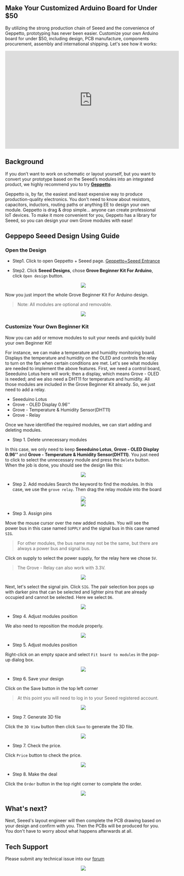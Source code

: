 ## Make Your Customized Arduino Board for Under $50

By utilizing the strong production chain of Seeed and the convenience of Geppetto, prototyping has never been easier. Customize your own Arduino board for under $50, including design, PCB manufacture, components procurement, assembly and international shipping.
Let's see how it works:

<iframe width="560" height="315" src="https://www.youtube.com/embed/NoM4eGqcm1Y" frameborder="0" allow="accelerometer; autoplay; clipboard-write; encrypted-media; gyroscope; picture-in-picture" allowfullscreen></iframe>

## Background

If you don’t want to work on schematic or layout yourself, but you want to convert your prototype based on the Seeed’s modules into an integrated product, we highly recommend you to try [**Geppetto**](
https://geppetto.seeed.neostix.com/).

Geppetto is, by far, the easiest and least expensive way to produce production-quality electronics. You don’t need to know about resistors, capacitors, inductors, routing paths or anything EE to design your own module. Geppetto is drag & drop simple... anyone can create professional IoT devices. To make it more convenient for you, Geppeto has a library for Seeed, so you can design your own Grove modules with ease!

## Geppepo Seeed Design Using Guide

### Open the Design 

- Step1. Click to open Geppetto + Seeed page.
[Geppetto+Seeed Entrance](https://geppetto.seeed.neostix.com/)


- Step2. Click **Seeed Designs**, chose **Grove Beginner Kit For Arduino**, 
click `Open design`  button.

<div align=center><img src="https://files.seeedstudio.com/wiki/Geppetto/wiki-01.png"/></div>


Now you just import the whole Grove Beginner Kit For Arduino design.

> Note: All modules are optional and removable.

<div align=center><img src="https://files.seeedstudio.com/wiki/Geppetto/wiki-02.png"/></div>

### Customize Your Own Beginner Kit


Now you can add or remove modules to suit your needs and quickly build your own Beginner Kit! 

For instance, we can make a temperature and humidity monitoring board. Displays the temperature and humidity on the OLED and controls the relay to turn on the fan when certain conditions are met. Let's see what modules are needed to implement the above features. First, we need a control board, Seeeduino Lotus here will work; then a display, which means Grove - OLED is needed; and we also need a DHT11 for temperature and humidity. All those modules are included in the Grove Beginner Kit already. So, we just need to add a relay. 


- Seeeduino Lotus
- Grove - OLED Display 0.96''
- Grove - Temperature & Humidity Sensor(DHT11)
- Grove - Relay

Once we have identified the required modules, we can start adding and deleting modules.

- Step 1. Delete unnecessary modules 

In this case, we only need to keep **Seeeduino Lotus**, **Grove - OLED Display 0.96''** and **Grove - Temperature & Humidity Sensor(DHT11)**.
You just need to click to select the unnecessary module and press the `Delete` button. When the job is done, you should see the design like this:

<div align=center><img src="https://files.seeedstudio.com/wiki/Geppetto/wiki-03.png"/></div>

- Step 2. Add modules
Search the keyword to find the modules. In this case, we use the `grove relay`. Then drag the relay module into the board

<div align=center><img src="https://files.seeedstudio.com/wiki/Geppetto/wiki-04.png"/></div>

<div align=center><img src="https://files.seeedstudio.com/wiki/Geppetto/wiki-05.png"/></div>

- Step 3. Assign pins

Move the mouse cursor over the new added modules. You will see the power bus in this case named `SUPPLY` and the signal bus in this case named `SIG`.
> For other modules, the bus name may not be the same, but there are always a power bus and signal bus.

Click on supply to select the power supply, for the relay here we chose `5V`.
> The Grove - Relay can also work with 3.3V.

<div align=center><img src="https://files.seeedstudio.com/wiki/Geppetto/wiki-06.png"/></div>

Next, let's select the signal pin. Click `SIG`. The pair selection box pops up with darker pins that can be selected and lighter pins that are already occupied and cannot be selected. Here we select `D6`.

<div align=center><img src="https://files.seeedstudio.com/wiki/Geppetto/wiki-07.png"/></div>

- Step 4. Adjust modules position

We also need to reposition the module properly.

<div align=center><img src="https://files.seeedstudio.com/wiki/Geppetto/wiki-08.png"/></div>

- Step 5. Adjust modules position

Right-click on an empty space and select `Fit board to modules` in the pop-up dialog box.

<div align=center><img src="https://files.seeedstudio.com/wiki/Geppetto/wiki-09.png"/></div>

- Step 6. Save your design

Click on the Save button in the top left corner

>At this point you will need to log in to your Seeed registered account.

<div align=center><img src="https://files.seeedstudio.com/wiki/Geppetto/wiki-11.png"/></div>

- Step 7. Generate 3D file

Click the `3D View` button then click `Save` to generate the 3D file.

<div align=center><img src="https://files.seeedstudio.com/wiki/Geppetto/wiki-12.png"/></div>

- Step 7. Check the price.

Click `Price`  button to check the price.

<div align=center><img src="https://files.seeedstudio.com/wiki/Geppetto/wiki-13.png"/></div>

- Step 8. Make the deal

Click the `Order` button in the top right corner to complete the order.

<div align=center><img src="https://files.seeedstudio.com/wiki/Geppetto/wiki-14.png"/></div>

## What's next?

Next, Seeed's layout engineer will then complete the PCB drawing based on your design and confirm with you. Then the PCBs will be produced for you. You don't have to worry about what happens afterwards at all.

## Tech Support

Please submit any technical issue into our [forum](https://forum.seeedstudio.com/)<br /><p style="text-align:center"><a href="https://www.seeedstudio.com/act-4.html?utm_source=wiki&utm_medium=wikibanner&utm_campaign=newproducts" target="_blank"><img src="https://files.seeedstudio.com/wiki/Wiki_Banner/new_product.jpg" /></a></p>
